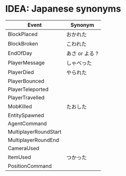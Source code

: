 # IDEA: Japanese synonyms

Event | Synonym
-- | --
BlockPlaced | おかれた
BlockBroken | こわれた
EndOfDay | あさ or よる ?
PlayerMessage | しゃべった
PlayerDied | やられた
PlayerBounced |
PlayerTeleported |
PlayerTravelled |
MobKilled | たおした
EntitySpawned |
AgentCommand |
MultiplayerRoundStart |
MultiplayerRoundEnd |
CameraUsed |
ItemUsed | つかった
PositionCommand |
